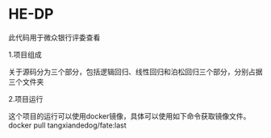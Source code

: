 # HE-DP  

此代码用于微众银行评委查看  

1.项目组成  

关于源码分为三个部分，包括逻辑回归、线性回归和泊松回归三个部分，分别占据三个文件夹  

2.项目运行  

这个项目的运行可以使用docker镜像，具体可以使用如下命令获取镜像文件。docker pull tangxiandedog/fate:last
